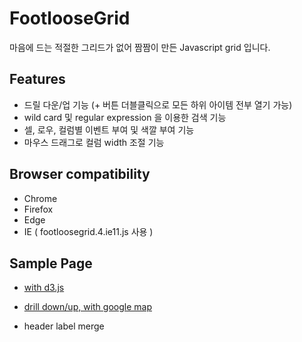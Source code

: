 # FootlooseGrid
마음에 드는 적절한 그리드가 없어 짬짬이 만든 Javascript grid 입니다.

## Features
* 드릴 다운/업 기능 (+ 버튼 더블클릭으로 모든 하위 아이템 전부 열기 가능)
* wild card 및 regular expression 을 이용한 검색 기능
* 셀, 로우, 컬럼별 이벤트 부여 및 색깔 부여 기능
* 마우스 드래그로 컬럼 width 조절 기능

## Browser compatibility
* Chrome
* Firefox
* Edge
* IE ( footloosegrid.4.ie11.js 사용 )

## Sample Page
* [with d3.js](https://johngrib.github.io/article/2016/20160128_inbody.html)
* [drill down/up, with google map](https://johngrib.github.io/article/2016/20160201_addresstest.html)

* header label merge